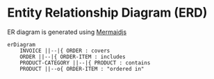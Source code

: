# Entity Relationship  Diagram (ERD)
ER diagram is generated using [Mermaidjs](https://mermaid.js.org/)

```mermaidjs
erDiagram
    INVOICE ||--|{ ORDER : covers
    ORDER ||--|{ ORDER-ITEM : includes
    PRODUCT-CATEGORY ||--|{ PRODUCT : contains
    PRODUCT ||--o{ ORDER-ITEM : "ordered in"
```

